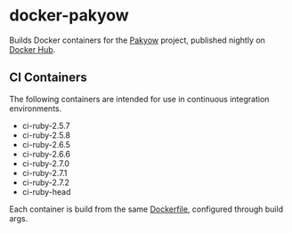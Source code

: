 # docker-pakyow

Builds Docker containers for the [Pakyow](https://github.com/pakyow/pakyow) project, published nightly on [Docker Hub](https://hub.docker.com/u/pakyow).

## CI Containers

The following containers are intended for use in continuous integration environments.

* ci-ruby-2.5.7
* ci-ruby-2.5.8
* ci-ruby-2.6.5
* ci-ruby-2.6.6
* ci-ruby-2.7.0
* ci-ruby-2.7.1
* ci-ruby-2.7.2
* ci-ruby-head

Each container is build from the same [Dockerfile](https://github.com/metabahn/docker-pakyow/blob/84253cf27cd9a0314ee83297b3fa29ddd4d636a7/ci/Dockerfile), configured through build args.
